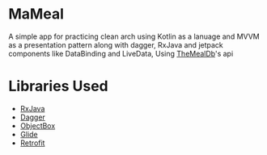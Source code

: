 # MaMeal
A simple app for practicing clean arch using Kotlin as a lanuage and MVVM as a presentation pattern along with dagger, RxJava
and jetpack components like DataBinding and LiveData, Using [TheMealDb](https://www.themealdb.com/)'s api 



# Libraries Used

* [RxJava](https://github.com/ReactiveX/RxJava) 
* [Dagger](https://github.com/google/dagger) 
* [ObjectBox](https://github.com/objectbox/objectbox-java) 
* [Glide](https://github.com/bumptech/glide) 
* [Retrofit](https://github.com/square/retrofit) 

